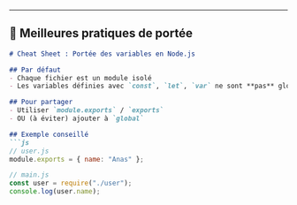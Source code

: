 
---

## 📘 Meilleures pratiques de portée

```markdown
# Cheat Sheet : Portée des variables en Node.js

## Par défaut
- Chaque fichier est un module isolé
- Les variables définies avec `const`, `let`, `var` ne sont **pas** globales

## Pour partager
- Utiliser `module.exports` / `exports`
- OU (à éviter) ajouter à `global`

## Exemple conseillé
```js
// user.js
module.exports = { name: "Anas" };

// main.js
const user = require("./user");
console.log(user.name);
